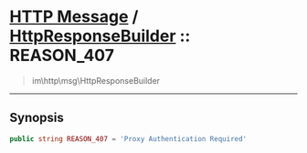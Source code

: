 # [HTTP Message](http.md) / [HttpResponseBuilder](http-HttpResponseBuilder.md) :: REASON_407
 > im\http\msg\HttpResponseBuilder
____

## Synopsis
```php
public string REASON_407 = 'Proxy Authentication Required'
```
